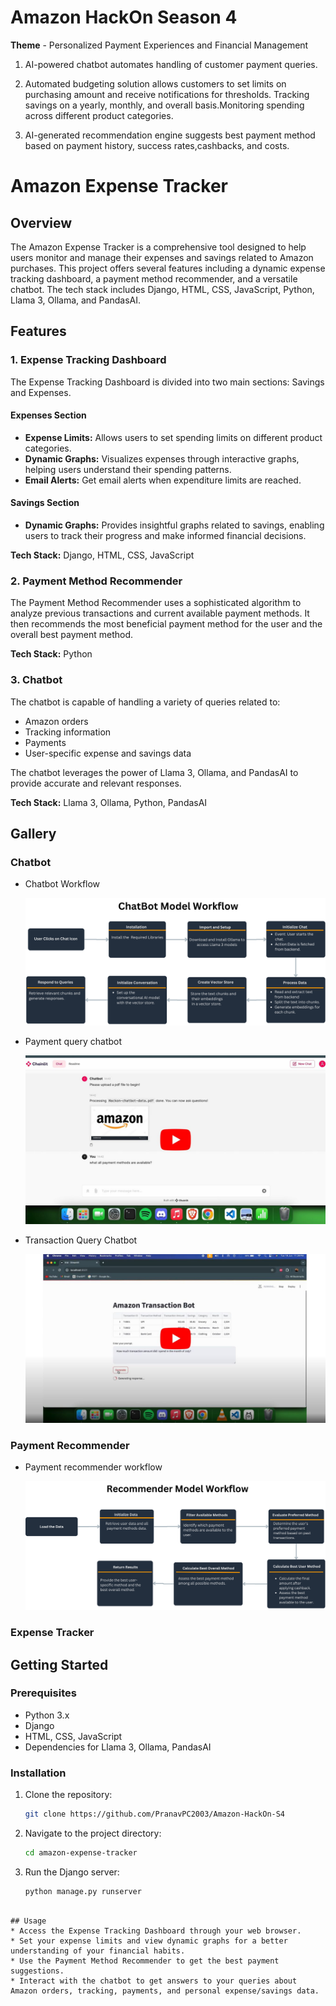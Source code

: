 
# Amazon HackOn Season 4
**Theme** - Personalized Payment Experiences and Financial Management
1. AI-powered chatbot automates handling of customer payment queries.

2. Automated budgeting solution allows customers to set limits on purchasing amount and receive notifications for thresholds. Tracking savings on a yearly, monthly, and overall basis.Monitoring spending across different product categories. 

3. AI-generated recommendation engine suggests best payment method based on payment history, success rates,cashbacks, and costs.

# Amazon Expense Tracker

## Overview

The Amazon Expense Tracker is a comprehensive tool designed to help users monitor and manage their expenses and savings related to Amazon purchases. This project offers several features including a dynamic expense tracking dashboard, a payment method recommender, and a versatile chatbot. The tech stack includes Django, HTML, CSS, JavaScript, Python, Llama 3, Ollama, and PandasAI.

## Features

### 1. Expense Tracking Dashboard

The Expense Tracking Dashboard is divided into two main sections: Savings and Expenses.

#### Expenses Section
- **Expense Limits:** Allows users to set spending limits on different product categories.
- **Dynamic Graphs:** Visualizes expenses through interactive graphs, helping users understand their spending patterns.
- **Email Alerts:** Get email alerts when expenditure limits are reached.

#### Savings Section
- **Dynamic Graphs:** Provides insightful graphs related to savings, enabling users to track their progress and make informed financial decisions.

**Tech Stack:** Django, HTML, CSS, JavaScript

### 2. Payment Method Recommender

The Payment Method Recommender uses a sophisticated algorithm to analyze previous transactions and current available payment methods. It then recommends the most beneficial payment method for the user and the overall best payment method.

**Tech Stack:** Python

### 3. Chatbot

The chatbot is capable of handling a variety of queries related to:
- Amazon orders
- Tracking information
- Payments
- User-specific expense and savings data

The chatbot leverages the power of Llama 3, Ollama, and PandasAI to provide accurate and relevant responses.

**Tech Stack:** Llama 3, Ollama, Python, PandasAI

## Gallery
### Chatbot
* Chatbot Workflow
  
  ![screenshot](chatbot_workflow.png)
  
* Payment query chatbot

    [![IMAGE ALT TEXT HERE](YtThumbnail.jpg)](https://www.youtube.com/watch?v=MflhO6bCONM)

* Transaction Query Chatbot

    [![IMAGE ALT TEXT HERE](YtThumbnail2.jpg)](https://www.youtube.com/watch?v=DsAk5kT2aU4)
  
### Payment Recommender
* Payment recommender workflow
  
   ![screenshot](recommender_workflow.png)
### Expense Tracker

## Getting Started

### Prerequisites
- Python 3.x
- Django
- HTML, CSS, JavaScript
- Dependencies for Llama 3, Ollama, PandasAI

### Installation

1. Clone the repository:
   ```sh
   git clone https://github.com/PranavPC2003/Amazon-HackOn-S4

2. Navigate to the project directory:
    ```sh
    cd amazon-expense-tracker

3. Run the Django server:
   ```sh
   python manage.py runserver
 ```

## Usage
* Access the Expense Tracking Dashboard through your web browser.
* Set your expense limits and view dynamic graphs for a better understanding of your financial habits.
* Use the Payment Method Recommender to get the best payment suggestions.
* Interact with the chatbot to get answers to your queries about Amazon orders, tracking, payments, and personal expense/savings data.


 



